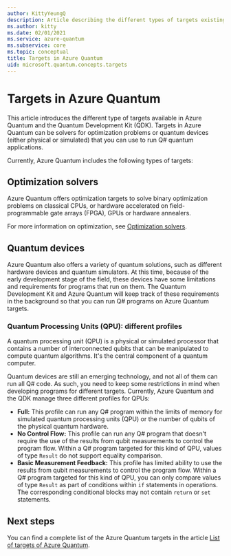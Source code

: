 ```yaml
---
author: KittyYeungQ
description: Article describing the different types of targets existing in Azure Quantum
ms.author: kitty
ms.date: 02/01/2021
ms.service: azure-quantum
ms.subservice: core
ms.topic: conceptual
title: Targets in Azure Quantum
uid: microsoft.quantum.concepts.targets
---
```


# Targets in Azure Quantum

This article introduces the different type of targets available in Azure Quantum and the Quantum Development Kit (QDK). Targets in Azure Quantum can be solvers for optimization problems or quantum devices (either physical or simulated) that you can use to run Q# quantum applications.

Currently, Azure Quantum includes the following types of targets:

## Optimization solvers

Azure Quantum offers optimization targets to solve binary optimization problems on classical CPUs, or hardware accelerated on field-programmable gate arrays (FPGA), GPUs or hardware annealers.

For more information on optimization, see [Optimization solvers](xref:microsoft.quantum.optimization.install-sdk).

## Quantum devices

Azure Quantum also offers a variety of quantum solutions, such as
different hardware devices and quantum simulators. At this time, because of the early development stage of the field, these devices have some limitations and requirements for programs that run on them. The Quantum Development Kit and Azure Quantum will keep track of these requirements in the background so that you can run Q# programs on Azure Quantum targets.

### Quantum Processing Units (QPU): different profiles

A quantum processing unit (QPU) is a physical or simulated processor that
contains a number of interconnected qubits that can be manipulated to compute
quantum algorithms. It's the central component of a quantum computer.

Quantum devices are still an emerging technology, and not all of them can run all Q# code. As such, you need to keep some restrictions in mind when developing programs for different targets. Currently, Azure Quantum and the QDK manage three different profiles for QPUs:

- **Full:** This profile can run any Q# program within the
  limits of memory for simulated quantum processing units (QPU) or the number of qubits of the physical
  quantum hardware.
- **No Control Flow:** This profile can run any Q# program that doesn't
  require the use of the results from qubit measurements to control the
  program flow. Within a Q# program targeted for this kind of QPU, values of
  type `Result` do not support equality comparison.
- **Basic Measurement Feedback:** This profile has limited ability to use the
  results from qubit measurements to control the program flow. Within a Q# program
  targeted for this kind of QPU, you can only compare values of type `Result` as
  part of conditions within `if` statements in operations. The corresponding
  conditional blocks may not contain `return` or `set` statements.

## Next steps

You can find a complete list of the Azure Quantum targets in the article [List of targets of Azure Quantum](xref:microsoft.quantum.reference.targets-list).
